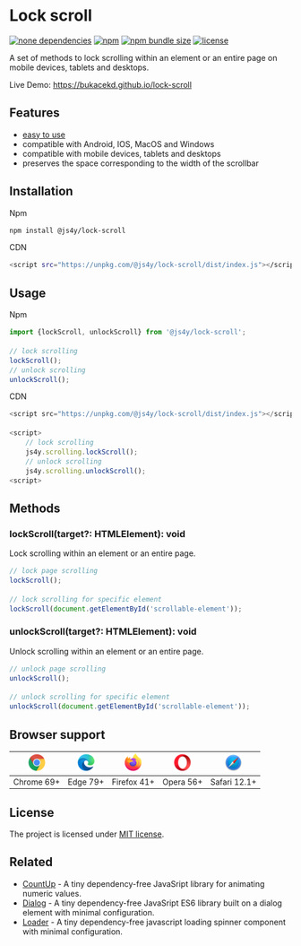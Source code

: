 # Lock scroll

<p>
    <a href="https://www.npmjs.com/package/@js4y/lock-scroll"><img src="https://img.shields.io/badge/dependencies-none-green.svg" alt="none dependencies"></a>
    <a href="https://www.npmjs.com/package/@js4y/lock-scroll"><img src="https://img.shields.io/npm/v/%40js4y%2Flock-scroll" alt="npm"></a>
    <a href="https://www.npmjs.com/package/@js4y/lock-scroll"><img src="https://deno.bundlejs.com/badge?q=@js4y/lock-scroll&treeshake=[*]" alt="npm bundle size"></a>
    <a href="https://opensource.org/licenses/MIT"><img src="https://img.shields.io/npm/l/%40js4y%2Flock-scroll" alt="license"></a>
</p>

A set of methods to lock scrolling within an element or an entire page on mobile devices, tablets and desktops.

Live Demo: https://bukacekd.github.io/lock-scroll

## Features

- [easy to use](#usage)
- compatible with Android, IOS, MacOS and Windows
- compatible with mobile devices, tablets and desktops
- preserves the space corresponding to the width of the scrollbar

## Installation

Npm

```bash
npm install @js4y/lock-scroll
```

CDN

```bash
<script src="https://unpkg.com/@js4y/lock-scroll/dist/index.js"></script>
```

## Usage

Npm

```javascript
import {lockScroll, unlockScroll} from '@js4y/lock-scroll';

// lock scrolling
lockScroll();
// unlock scrolling
unlockScroll();
```

CDN

```javascript
<script src="https://unpkg.com/@js4y/lock-scroll/dist/index.js"></script>

<script>
    // lock scrolling
    js4y.scrolling.lockScroll();
    // unlock scrolling
    js4y.scrolling.unlockScroll();
<script>
```

## Methods

### lockScroll(target?: HTMLElement): void

Lock scrolling within an element or an entire page.

```javascript
// lock page scrolling
lockScroll();

// lock scrolling for specific element
lockScroll(document.getElementById('scrollable-element'));
```

### unlockScroll(target?: HTMLElement): void

Unlock scrolling within an element or an entire page.

```javascript
// unlock page scrolling
unlockScroll();

// unlock scrolling for specific element
unlockScroll(document.getElementById('scrollable-element'));
```

## Browser support

| ![alt chrome](images/chrome.png) | ![alt edge](images/edge.png)  | ![alt firefox](images/firefox.png)  | ![alt opera](images/opera.png) | ![alt safari](images/safari.png) |
| :-: | :-: | :-: | :-: | :-: |
| Chrome 69+ | Edge 79+ | Firefox 41+ | Opera 56+ | Safari 12.1+ |

## License

The project is licensed under [MIT license](https://opensource.org/license/mit/).

## Related

- [CountUp](https://github.com/bukacekd/count-up) - A tiny dependency-free JavaSript library for animating numeric values.
- [Dialog](https://github.com/bukacekd/dialog) - A tiny dependency-free JavaSript ES6 library built on a dialog element with minimal configuration.
- [Loader](https://github.com/bukacekd/loader) - A tiny dependency-free javascript loading spinner component with minimal configuration.